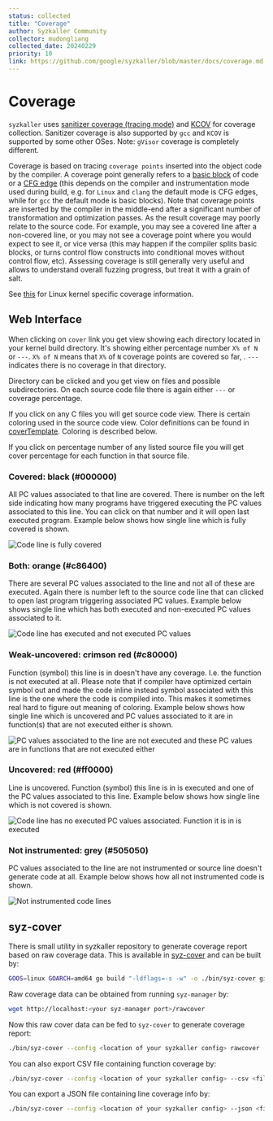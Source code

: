 ```yaml
---
status: collected
title: "Coverage"
author: Syzkaller Community
collector: mudongliang
collected_date: 20240229
priority: 10
link: https://github.com/google/syzkaller/blob/master/docs/coverage.md
---
```


# Coverage

`syzkaller` uses [sanitizer coverage (tracing mode)](https://clang.llvm.org/docs/SanitizerCoverage.html#tracing-pcs)
and [KCOV](https://www.kernel.org/doc/html/latest/dev-tools/kcov.html) for coverage collection.
Sanitizer coverage is also supported by `gcc` and `KCOV` is supported by some other OSes.
Note: `gVisor` coverage is completely different.

Coverage is based on tracing `coverage points` inserted into the object code by the compiler.
A coverage point generally refers to a [basic block](https://en.wikipedia.org/wiki/Basic_block) of code
or a [CFG edge](https://en.wikipedia.org/wiki/Control-flow_graph)
(this depends on the compiler and instrumentation mode used during build,
e.g. for `Linux` and `clang` the default mode is CFG edges, while for `gcc` the default mode is basic blocks).
Note that coverage points are inserted by the compiler in the middle-end after a significant number
of transformation and optimization passes. As the result coverage may poorly relate to the source code.
For example, you may see a covered line after a non-covered line, or you may not see a coverage point
where you would expect to see it, or vice versa (this may happen if the compiler splits basic blocks,
or turns control flow constructs into conditional moves without control flow, etc).
Assessing coverage is still generally very useful and allows to understand overall fuzzing progress,
but treat it with a grain of salt.

See [this](linux/coverage.md) for Linux kernel specific coverage information.

## Web Interface

When clicking on `cover` link you get view showing each directory located in your kernel build directory. It's showing either percentage number `X% of N` or `---`. `X% of N` means that `X%` of `N` coverage points are covered so far, . `---` indicates there is no coverage in that directory.

Directory can be clicked and you get view on files and possible subdirectories. On each source code file there is again either `---` or coverage percentage.

If you click on any C files you will get source code view. There is certain coloring used in the source code view. Color definitions can be found in [coverTemplate](/pkg/cover/report.go#L504). Coloring is described below.

If you click on percentage number of any listed source file you will get cover percentage for each function in that source file.

### Covered: black (#000000)

All PC values associated to that line are covered. There is number on the left side indicating how many programs have triggered executing the PC values associated to this line. You can click on that number and it will open last executed program. Example below shows how single line which is fully covered is shown.

![Code line is fully covered](coverage_covered.png?raw=true)

### Both: orange (#c86400)

There are several PC values associated to the line and not all of these are executed. Again there is number left to the source code line that can clicked to open last program triggering associated PC values. Example below shows single line which has both executed and non-executed PC values associated to it.

![Code line has executed and not executed PC values](coverage_both.png?raw=true)

###  Weak-uncovered: crimson red (#c80000)

Function (symbol) this line is in doesn't have any coverage. I.e. the function is not executed at all. Please note that if compiler have optimized certain symbol out and made the code inline instead symbol associated with this line is the one where the code is compiled into. This makes it sometimes real hard to figure out meaning of coloring. Example below shows how single line which is uncovered and PC values associated to it are in function(s) that are not executed either is shown.

![PC values associated to the line are not executed and these PC values are in functions that are not executed either](coverage_weak-uncovered.png?raw=true)

### Uncovered: red (#ff0000)

Line is uncovered. Function (symbol) this line is in is executed and one of the PC values associated to this line. Example below shows how single line which is not covered is shown.

![Code line has no executed PC values associated. Function it is in is executed](coverage_uncovered.png?raw=true)

### Not instrumented: grey (#505050)

PC values associated to the line are not instrumented or source line doesn't generate code at all. Example below shows how all not instrumented code is shown.

![Not instrumented code lines](coverage_not_instrumented.png?raw=true)

## syz-cover

There is small utility in syzkaller repository to generate coverage report based on raw coverage data. This is available in [syz-cover](/tools/syz-cover) and can be built by:

``` bash
GOOS=linux GOARCH=amd64 go build "-ldflags=-s -w" -o ./bin/syz-cover github.com/google/syzkaller/tools/syz-cover
```

Raw coverage data can be obtained from running `syz-manager` by:

``` bash
wget http://localhost:<your syz-manager port>/rawcover
```

Now this raw cover data can be fed to `syz-cover` to generate coverage report:

``` bash
./bin/syz-cover --config <location of your syzkaller config> rawcover
```

You can also export CSV file containing function coverage by:

``` bash
./bin/syz-cover --config <location of your syzkaller config> --csv <filename where to export>  rawcover
```

You can export a JSON file containing line coverage info by:

```bash
./bin/syz-cover --config <location of your syzkaller config> --json <filename where to export>  rawcover
```

